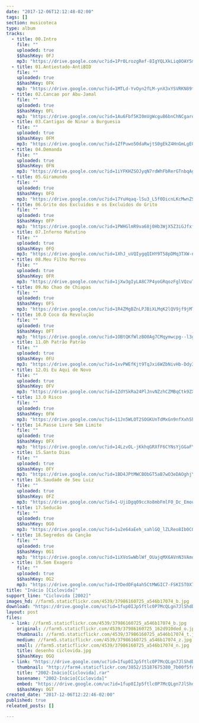 ```yaml
---
date: "2017-12-06T12:12:48-02:00"
tags: []
section: musicoteca
type: album
tracks:
  - title: 00.Intro
    file: ""
    uploaded: true
    $$hashKey: 0FJ
    mp3: "https://drive.google.com/uc?id=1Pr0LrozgRef-8IgYQLXkLiq0OAY5mbcp"
  - title: 01.Antiestado-AntiBID
    file: ""
    uploaded: true
    $$hashKey: 0FK
    mp3: "https://drive.google.com/uc?id=1MTLd-YvOyn2fLM-ynX3xYSVRKN89tG5c"
  - title: 02.Cancao por Abu-Jamal
    file: ""
    uploaded: true
    $$hashKey: 0FL
    mp3: "https://drive.google.com/uc?id=1Au6Fbf5KI0mVgWcguB6bnChNCgaroz55"
  - title: 03.Cantigas de Ninar a Burguesia
    file: ""
    uploaded: true
    $$hashKey: 0FM
    mp3: "https://drive.google.com/uc?id=1ZfPuwo50daRwjtS0gEkZ4HnGmLgE0L_1"
  - title: 04.Demanda
    file: ""
    uploaded: true
    $$hashKey: 0FN
    mp3: "https://drive.google.com/uc?id=1iYFKHZSOJyqN7rdWhFbRerGTnbqAgEvt"
  - title: 05.Giramundo
    file: ""
    uploaded: true
    $$hashKey: 0FO
    mp3: "https://drive.google.com/uc?id=17YuHqaq-lSu3_L5f0DicnLKcMwnZSqCW"
  - title: 06.Grito dos Excluidos e os Excluidos do Grito
    file: ""
    uploaded: true
    $$hashKey: 0FP
    mp3: "https://drive.google.com/uc?id=1PWHGlmR9va68j0Hb3WjX5Z3iGJfxfYxg"
  - title: 07.Inferno Matutino
    file: ""
    uploaded: true
    $$hashKey: 0FQ
    mp3: "https://drive.google.com/uc?id=1XhJ_uVQIygqQIHY9T58pDMq3TXW-nQh1"
  - title: 08.Meu Filho Morreu
    file: ""
    uploaded: true
    $$hashKey: 0FR
    mp3: "https://drive.google.com/uc?id=1jXw3gIyLA8C7P4yoGRqozFglVQzuT2MY"
  - title: 09.No Chao de Chiapas
    file: ""
    uploaded: true
    $$hashKey: 0FS
    mp3: "https://drive.google.com/uc?id=1R4ZMgBZnLPJBiXLMqK2lQV9jf9jMTziG"
  - title: 10.O Coco da Revolução
    file: ""
    uploaded: true
    $$hashKey: 0FT
    mp3: "https://drive.google.com/uc?id=1OBtQKfWlzBO0Ag7CMqymwcpg--l3ggnK"
  - title: 11.Oh Patrão Patrão
    file: ""
    uploaded: true
    $$hashKey: 0FU
    mp3: "https://drive.google.com/uc?id=1xvPWEfKjt9TqJxi6WZbNivHb-Ddy3j23"
  - title: 12.Oi Eu Aqui de Novo
    file: ""
    uploaded: true
    $$hashKey: 0FV
    mp3: "https://drive.google.com/uc?id=1ZdYSkRa24PlJnvNZzhCZMBqCtk9ZXCxG"
  - title: 13.O Risco
    file: ""
    uploaded: true
    $$hashKey: 0FW
    mp3: "https://drive.google.com/uc?id=11Jn5WLOT2SOGKUnTdMxGn9nfXxh5h8bw"
  - title: 14.Passe Livre Sem Limite
    file: ""
    uploaded: true
    $$hashKey: 0FX
    mp3: "https://drive.google.com/uc?id=14LzvOL-jKkhqGRXfF6CYNsYjGGaFYqvW"
  - title: 15.Santo Dias
    file: ""
    uploaded: true
    $$hashKey: 0FY
    mp3: "https://drive.google.com/uc?id=1BD4JPtMWCBObGT5aB7wO3eDAOghjYVC6"
  - title: 16.Saudade de Seu Luiz
    file: ""
    uploaded: true
    $$hashKey: 0FZ
    mp3: "https://drive.google.com/uc?id=1-UjiDgq09ccXo8mbFmlF0_Dc_Emou9i5"
  - title: 17.Seducão
    file: ""
    uploaded: true
    $$hashKey: 0G0
    mp3: "https://drive.google.com/uc?id=1u2e64aEeh_sahlGQ_lZLReo8Ib0COKLq"
  - title: 18.Segredos da Canção
    file: ""
    uploaded: true
    $$hashKey: 0G1
    mp3: "https://drive.google.com/uc?id=1iXVoSwWblWf_OUajqMX6AVnN3VAmoxu0"
  - title: 19.Sem Exagero
    file: ""
    uploaded: true
    $$hashKey: 0G2
    mp3: "https://drive.google.com/uc?id=1YDedOFq4ah5CtMWGIC7-FSKI5T0X7BPG"
title: "Inácio [Ciclovida]"
support_line: "Ciclovida [2002]"
images_hd: //farm5.staticflickr.com/4539/37986160725_a546b17074_b.jpg
download: "https://drive.google.com/uc?id=1fup0IJp5ftlc0P7McQLgn7JlShdD8rhO&export=download"
layout: post
files:
  - link: //farm5.staticflickr.com/4539/37986160725_a546b17074_b.jpg
    original: //farm5.staticflickr.com/4539/37986160725_162d910ded_o.jpg
    thumbnail: //farm5.staticflickr.com/4539/37986160725_a546b17074_t.jpg
    medium: //farm5.staticflickr.com/4539/37986160725_a546b17074_z.jpg
    small: //farm5.staticflickr.com/4539/37986160725_a546b17074_n.jpg
    title: desenho ciclovida.jpg
    $$hashKey: 0GQ
  - link: "https://drive.google.com/uc?id=1fup0IJp5ftlc0P7McQLgn7JlShdD8rhO&export=download"
    thumbnail: "http://farm4.staticflickr.com/3852/15187675380_7b00f5fdff_b.jpg"
    title: "2002-Inácio[Ciclovida].rar"
    basename: "2002-Inácio[Ciclovida]"
    embed: "https://drive.google.com/uc?id=1fup0IJp5ftlc0P7McQLgn7JlShdD8rhO"
    $$hashKey: 0GT
created_date: "2017-12-06T12:22:46-02:00"
published: true
releated_posts: []

---
```

